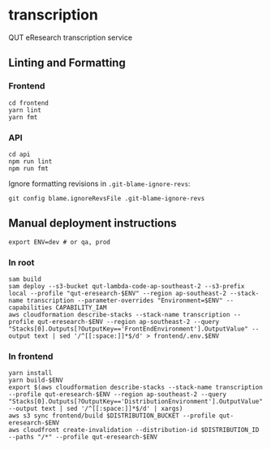 # transcription

QUT eResearch transcription service

## Linting and Formatting

### Frontend

```
cd frontend
yarn lint
yarn fmt
```

### API

```
cd api
npm run lint
npm run fmt
```

Ignore formatting revisions in `.git-blame-ignore-revs`:

```
git config blame.ignoreRevsFile .git-blame-ignore-revs
```

## Manual deployment instructions

```
export ENV=dev # or qa, prod
```

### In root

```
sam build
sam deploy --s3-bucket qut-lambda-code-ap-southeast-2 --s3-prefix local --profile "qut-eresearch-$ENV" --region ap-southeast-2 --stack-name transcription --parameter-overrides "Environment=$ENV" --capabilities CAPABILITY_IAM
aws cloudformation describe-stacks --stack-name transcription --profile qut-eresearch-$ENV --region ap-southeast-2 --query "Stacks[0].Outputs[?OutputKey=='FrontEndEnvironment'].OutputValue" --output text | sed '/^[[:space:]]*$/d' > frontend/.env.$ENV
```

### In frontend

```
yarn install
yarn build-$ENV
export $(aws cloudformation describe-stacks --stack-name transcription --profile qut-eresearch-$ENV --region ap-southeast-2 --query "Stacks[0].Outputs[?OutputKey=='DistributionEnvironment'].OutputValue" --output text | sed '/^[[:space:]]*$/d' | xargs)
aws s3 sync frontend/build $DISTRIBUTION_BUCKET --profile qut-eresearch-$ENV
aws cloudfront create-invalidation --distribution-id $DISTRIBUTION_ID --paths "/*" --profile qut-eresearch-$ENV
```
